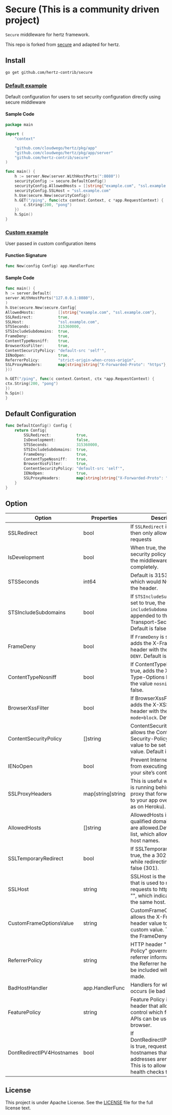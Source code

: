 # Secure (This is a community driven project)

`Secure` middleware for hertz framework.

This repo is forked from [secure](https://github.com/gin-contrib/secure) and adapted for hertz.

## Install

```bash
go get github.com/hertz-contrib/secure
```

### [Default example](example/default/main.go)

Default configuration for users to set security configuration directly using secure middleware

#### Sample Code

```go
package main

import (
	"context"

	"github.com/cloudwego/hertz/pkg/app"
	"github.com/cloudwego/hertz/pkg/app/server"
	"github.com/hertz-contrib/secure"
)

func main() {
	h := server.New(server.WithHostPorts(":8080"))
	securityConfig := secure.DefaultConfig()
	securityConfig.AllowedHosts = []string{"example.com", "ssl.example.com"}
	securityConfig.SSLHost = "ssl.example.com"
	h.Use(secure.New(securityConfig))
	h.GET("/ping", func(ctx context.Context, c *app.RequestContext) {
		c.String(200, "pong")
	})
	h.Spin()
}

```

### [Custom example](example/custom/main.go)

User passed in custom configuration items

#### Function Signature

```go
func New(config Config) app.HandlerFunc
```

#### Sample Code

```go
func main() {
h := server.Default(
server.WithHostPorts("127.0.0.1:8080"),
)
h.Use(secure.New(secure.Config{
AllowedHosts:          []string{"example.com", "ssl.example.com"},
SSLRedirect:           true,
SSLHost:               "ssl.example.com",
STSSeconds:            315360000,
STSIncludeSubdomains:  true,
FrameDeny:             true,
ContentTypeNosniff:    true,
BrowserXssFilter:      true,
ContentSecurityPolicy: "default-src 'self'",
IENoOpen:              true,
ReferrerPolicy:        "strict-origin-when-cross-origin",
SSLProxyHeaders:       map[string]string{"X-Forwarded-Proto": "https"},
}))

h.GET("/ping", func(c context.Context, ctx *app.RequestContext) {
ctx.String(200, "pong")
})
h.Spin()
}
```

## Default Configuration

```go
func DefaultConfig() Config {
    return Config{
        SSLRedirect:           true,
        IsDevelopment:         false,
        STSSeconds:            315360000,
        STSIncludeSubdomains:  true,
        FrameDeny:             true,
        ContentTypeNosniff:    true,
        BrowserXssFilter:      true,
        ContentSecurityPolicy: "default-src 'self'",
        IENoOpen:              true,
        SSLProxyHeaders:       map[string]string{"X-Forwarded-Proto": "https"},
    }
}
```

## Option

| Option                    | Properties        | Description                                                  |
| ------------------------- | ----------------- | ------------------------------------------------------------ |
| SSLRedirect               | bool              | If `SSLRedirect` is set to true, then only allow https requests |
| IsDevelopment             | bool              | When true, the whole security policy applied by the middleware is disabled completely. |
| STSSeconds                | int64             | Default is 315360000, which would NOT include the header.    |
| STSIncludeSubdomains      | bool              | If `STSIncludeSubdomains` is set to true, the `includeSubdomains` will be appended to the Strict-Transport-Security header. Default is false. |
| FrameDeny                 | bool              | If `FrameDeny` is set to true, adds the X-Frame-Options header with the value of `DENY`. Default is false |
| ContentTypeNosniff        | bool              | If ContentTypeNosniff is true, adds the X-Content-Type-Options header with the value `nosniff`. Default is false. |
| BrowserXssFilter          | bool              | If BrowserXssFilter is true, adds the X-XSS-Protection header with the value `1; mode=block`. Default is false. |
| ContentSecurityPolicy     | []string          | ContentSecurityPolicy allows the Content-Security-Policy header value to be set with a custom value. Default is "". |
| IENoOpen                  | bool              | Prevent Internet Explorer from executing downloads in your site’s context |
| SSLProxyHeaders           | map[string]string | This is useful when your app is running behind a secure proxy that forwards requests to your app over http (such as on Heroku). |
| AllowedHosts              | []string          | AllowedHosts is a list of fully qualified domain names that are allowed.Default is empty list, which allows any and all host names. |
| SSLTemporaryRedirect      | bool              | If SSLTemporaryRedirect is true, the a 302 will be used while redirecting. Default is false (301). |
| SSLHost                   | string            | SSLHost is the host name that is used to redirect http requests to https. Default is "", which indicates to use the same host. |
| CustomFrameOptionsValue   | string            | CustomFrameOptionsValue allows the X-Frame-Options header value to be set with a custom value. This overrides the FrameDeny option. |
| ReferrerPolicy            | string            | HTTP header "Referrer-Policy" governs which referrer information, sent in the Referrer header, should be included with requests made. |
| BadHostHandler            | app.HandlerFunc   | Handlers for when an error occurs (ie bad host).             |
| FeaturePolicy             | string            | Feature Policy is a new header that allows a site to control which features and APIs can be used in the browser. |
| DontRedirectIPV4Hostnames | bool              | If DontRedirectIPV4Hostnames is true, requests to hostnames that are IPV4 addresses aren't redirected. This is to allow load balancer health checks  to succeed. |

## License

This project is under Apache License. See the [LICENSE](LICENSE) file for the full license text.